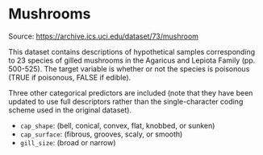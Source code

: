 # Mushrooms

Source: https://archive.ics.uci.edu/dataset/73/mushroom

This dataset contains descriptions of hypothetical samples corresponding to 23 species of gilled mushrooms in the Agaricus and Lepiota Family (pp. 500-525). The target variable is whether or not the species is poisonous (TRUE if poisonous, FALSE if edible).

Three other categorical predictors are included (note that they have been updated to use full descriptors rather than the single-character coding scheme used in the original dataset).

- `cap_shape`: (bell, conical, convex, flat, knobbed, or sunken)
- `cap_surface`: (fibrous, grooves, scaly, or smooth)
- `gill_size`: (broad or narrow)
